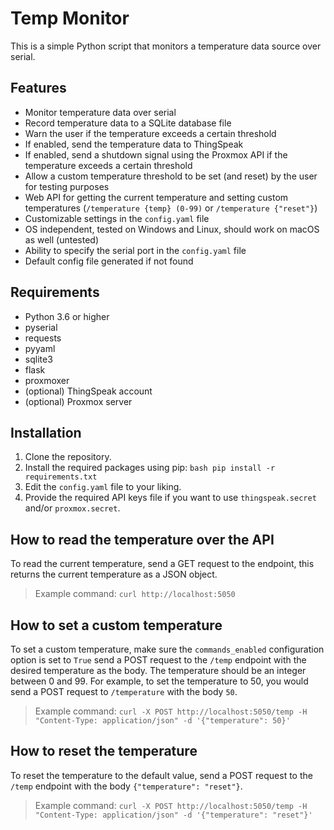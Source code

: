 # Temp Monitor
This is a simple Python script that monitors a temperature data source over serial. 

## Features
- Monitor temperature data over serial
- Record temperature data to a SQLite database file
- Warn the user if the temperature exceeds a certain threshold
- If enabled, send the temperature data to ThingSpeak
- If enabled, send a shutdown signal using the Proxmox API if the temperature exceeds a certain threshold
- Allow a custom temperature threshold to be set (and reset) by the user for testing purposes
- Web API for getting the current temperature and setting custom temperatures (`/temperature {temp} (0-99)` or `/temperature {"reset"}`)
- Customizable settings in the `config.yaml` file
- OS independent, tested on Windows and Linux, should work on macOS as well (untested)
- Ability to specify the serial port in the `config.yaml` file
- Default config file generated if not found

## Requirements
- Python 3.6 or higher
- pyserial
- requests
- pyyaml
- sqlite3
- flask
- proxmoxer
- (optional) ThingSpeak account
- (optional) Proxmox server

## Installation
1. Clone the repository.
2. Install the required packages using pip:
   `bash
   pip install -r requirements.txt
   `
3. Edit the `config.yaml` file to your liking.
4. Provide the required API keys file if you want to use `thingspeak.secret` and/or `proxmox.secret`.

## How to read the temperature over the API
To read the current temperature, send a GET request to the endpoint, this returns the current temperature as a JSON object.

> Example command: ```curl http://localhost:5050```

## How to set a custom temperature
To set a custom temperature, make sure the `commands_enabled` configuration option is set to `True` send a POST request to the `/temp` endpoint with the desired temperature as the body. The temperature should be an integer between 0 and 99. For example, to set the temperature to 50, you would send a POST request to `/temperature` with the body `50`.

> Example command: ```curl -X POST http://localhost:5050/temp -H "Content-Type: application/json" -d '{"temperature": 50}'```

## How to reset the temperature
To reset the temperature to the default value, send a POST request to the `/temp` endpoint with the body `{"temperature": "reset"}`.

> Example command: ```curl -X POST http://localhost:5050/temp -H "Content-Type: application/json" -d '{"temperature": "reset"}'```

